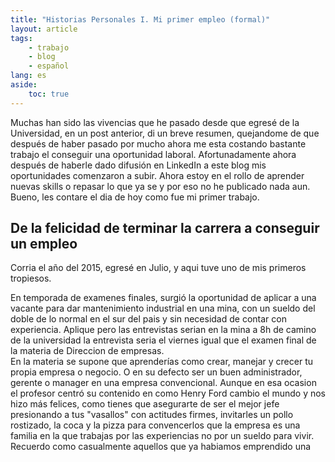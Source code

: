 ```yaml
---
title: "Historias Personales I. Mi primer empleo (formal)"
layout: article
tags:
    - trabajo
    - blog
    - español
lang: es
aside: 
    toc: true
---
```


Muchas han sido las vivencias que he pasado desde que egresé de la Universidad, en un post anterior, di un breve resumen, quejandome de que después de haber pasado por mucho ahora me esta costando bastante trabajo el conseguir una oportunidad laboral. 
Afortunadamente ahora después de haberle dado difusión en LinkedIn a este blog mis oportunidades comenzaron a subir. Ahora estoy en el rollo de aprender nuevas skills o repasar lo que ya se y por eso no he publicado nada aun. Bueno, les contare el dia de hoy como fue mi primer trabajo.

## De la felicidad de terminar la carrera a conseguir un empleo

Corria el año del 2015, egresé en Julio, y aqui tuve uno de mis primeros tropiesos. 

En temporada de examenes finales, surgió la oportunidad de aplicar a una vacante para dar mantenimiento industrial en una mina, con un sueldo del doble de lo normal en el sur del pais y sin 
necesidad de contar con experiencia. Aplique pero las entrevistas serian en la mina a 8h de camino de la universidad la entrevista seria el viernes igual que el examen final de la materia de Direccion de empresas.  
En la materia se supone que aprenderías como crear, manejar y crecer tu propia empresa o negocio. O en su defecto ser un buen administrador, gerente o manager en una empresa convencional.
Aunque en esa ocasion el profesor centró su contenido en como Henry Ford cambio el mundo y nos hizo más felices, como tienes que asegurarte de ser el mejor jefe presionando a tus "vasallos" con actitudes firmes, invitarles un pollo rostizado, la coca y la pizza para convencerlos que la empresa es una familia en la que trabajas por las experiencias no por un sueldo para vivir. Recuerdo como casualmente aquellos que ya habiamos emprendido una 
